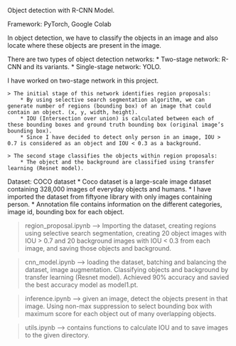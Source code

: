 Object detection with R-CNN Model.

Framework: PyTorch, Google Colab

In object detection, we have to classify the objects in an image and also locate where these objects are present in the image. 

There are two types of object detection networks: 
	* Two-stage network: R-CNN and its variants.
	* Single-stage network: YOLO. 

I have worked on two-stage network in this project.  

	> The initial stage of this network identifies region proposals: 
		* By using selective search segmentation algorithm, we can generate number of regions (bounding box) of an image that could contain an object. (x, y, width, height). 
		* IOU (Intersection over union) is calculated between each of these bounding boxes and ground truth bounding box (original image’s bounding box). 
		* Since I have decided to detect only person in an image, IOU > 0.7 is considered as an object and IOU < 0.3 as a background. 

	> The second stage classifies the objects within region proposals: 
		* The object and the background are classified using transfer learning (Resnet model).

Dataset: COCO dataset 
	* Coco dataset is a large-scale image dataset containing 328,000 images of everyday objects and humans. 
	* I have imported the dataset from fiftyone library with only images containing person.
	* Annotation file contains information on the different categories, image id, bounding box for each object.  

> region_proposal.ipynb --> Importing the dataset, creating regions using selective search segmentation, creating 20 object images with IOU > 0.7 and 20 background images with IOU < 0.3 from each image, and saving those objects and background. 

> cnn_model.ipynb --> loading the dataset, batching and balancing the dataset, image augmentation. Classifying objects and background by transfer learning (Resnet model). Achieved 90% accuracy and savied the best accuracy model as model1.pt. 

> inference.ipynb --> given an image, detect the objects present in that image. Using non-max suppression to select bounding box with maximum score for each object out of many overlapping objects. 

> utils.ipynb --> contains functions to calculate IOU and to save images to the given directory. 

